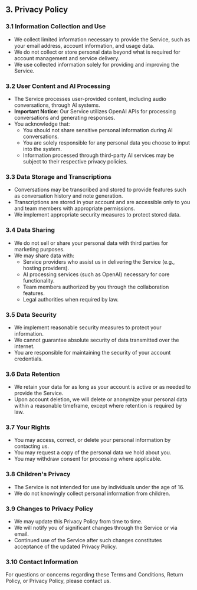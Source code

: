 ## 3. Privacy Policy

### 3.1 Information Collection and Use

- We collect limited information necessary to provide the Service, such as your email address, account information, and usage data.
- We do not collect or store personal data beyond what is required for account management and service delivery.
- We use collected information solely for providing and improving the Service.

### 3.2 User Content and AI Processing

- The Service processes user-provided content, including audio conversations, through AI systems.
- **Important Notice**: Our Service utilizes OpenAI APIs for processing conversations and generating responses.
- You acknowledge that:
  - You should not share sensitive personal information during AI conversations.
  - You are solely responsible for any personal data you choose to input into the system.
  - Information processed through third-party AI services may be subject to their respective privacy policies.

### 3.3 Data Storage and Transcriptions

- Conversations may be transcribed and stored to provide features such as conversation history and note generation.
- Transcriptions are stored in your account and are accessible only to you and team members with appropriate permissions.
- We implement appropriate security measures to protect stored data.

### 3.4 Data Sharing

- We do not sell or share your personal data with third parties for marketing purposes.
- We may share data with:
  - Service providers who assist us in delivering the Service (e.g., hosting providers).
  - AI processing services (such as OpenAI) necessary for core functionality.
  - Team members authorized by you through the collaboration features.
  - Legal authorities when required by law.

### 3.5 Data Security

- We implement reasonable security measures to protect your information.
- We cannot guarantee absolute security of data transmitted over the internet.
- You are responsible for maintaining the security of your account credentials.

### 3.6 Data Retention

- We retain your data for as long as your account is active or as needed to provide the Service.
- Upon account deletion, we will delete or anonymize your personal data within a reasonable timeframe, except where retention is required by law.

### 3.7 Your Rights

- You may access, correct, or delete your personal information by contacting us.
- You may request a copy of the personal data we hold about you.
- You may withdraw consent for processing where applicable.

### 3.8 Children's Privacy

- The Service is not intended for use by individuals under the age of 16.
- We do not knowingly collect personal information from children.

### 3.9 Changes to Privacy Policy

- We may update this Privacy Policy from time to time.
- We will notify you of significant changes through the Service or via email.
- Continued use of the Service after such changes constitutes acceptance of the updated Privacy Policy.

### 3.10 Contact Information

For questions or concerns regarding these Terms and Conditions, Return Policy, or Privacy Policy, please contact us.
